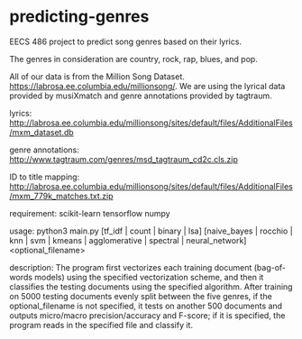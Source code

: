 # predicting-genres
EECS 486 project to predict song genres based on their lyrics.

The genres in consideration are country, rock, rap, blues, and pop.

All of our data is from the Million Song Dataset. https://labrosa.ee.columbia.edu/millionsong/. We are using the lyrical data provided by musiXmatch and genre annotations provided by tagtraum.

lyrics: http://labrosa.ee.columbia.edu/millionsong/sites/default/files/AdditionalFiles/mxm_dataset.db

genre annotations: http://www.tagtraum.com/genres/msd_tagtraum_cd2c.cls.zip

ID  to title mapping: http://labrosa.ee.columbia.edu/millionsong/sites/default/files/AdditionalFiles/mxm_779k_matches.txt.zip

requirement:
scikit-learn
tensorflow
numpy

usage:
python3 main.py [tf_idf | count | binary | lsa] [naive_bayes | rocchio | knn | svm | kmeans | agglomerative | spectral | neural_network] <optional_filename>

description:
The program first vectorizes each training document (bag-of-words models) using the specified vectorization scheme, and then it classifies the testing documents using the specified algorithm. After training on 5000 testing documents evenly split between the five genres, if the optional_filename is not specified, it tests on another 500 documents and outputs micro/macro precision/accuracy and F-score; if it is specified, the program reads in the specified file and classify it.


